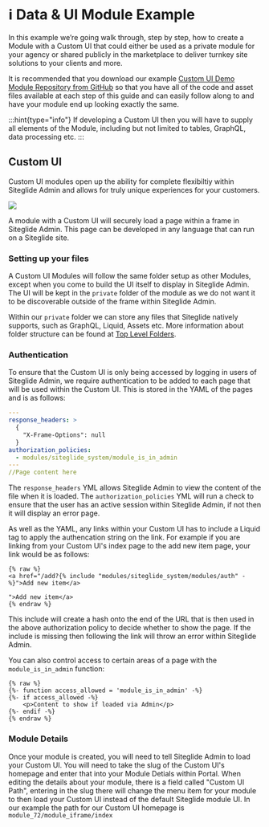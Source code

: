 # ℹ️ Data & UI Module Example

In this example we’re going walk through, step by step, how to create a Module with a Custom UI that could either be used as a private module for your agency or shared publicly in the marketplace to deliver turnkey site solutions to your clients and more.

It is recommended that you download our example [Custom UI Demo Module Repository from GitHub](https://github.com/Siteglide/Module\_Siteglide\_CustomUIDemo) so that you have all of the code and asset files available at each step of this guide and can easily follow along to and have your module end up looking exactly the same.

:::hint{type="info"} If developing a Custom UI then you will have to supply all elements of the Module, including but not limited to tables, GraphQL, data processing etc. :::

## Custom UI

Custom UI modules open up the ability for complete flexibiltiy within Siteglide Admin and allows for truly unique experiences for your customers.

![](../../assets/ezmAWQRErVj2S3TecVHcT\_screen-shot-2022-03-18-at-133011.png)

A module with a Custom UI will securely load a page within a frame in Siteglide Admin. This page can be developed in any language that can run on a Siteglide site.

### Setting up your files

A Custom UI Modules will follow the same folder setup as other Modules, except when you come to build the UI itself to display in Siteglide Admin. The UI will be kept in the `private` folder of the module as we do not want it to be discoverable outside of the frame within Siteglide Admin.

Within our `private` folder we can store any files that Siteglide natively supports, such as GraphQL, Liquid, Assets etc. More information about folder structure can be found at [Top Level Folders](https://developers.siteglide.com/2-create-folder-structure#9x-top-level-folders).

### Authentication

To ensure that the Custom UI is only being accessed by logging in users of Siteglide Admin, we require authentication to be added to each page that will be used within the Custom UI. This is stored in the YAML of the pages and is as follows:

```yaml
---
response_headers: >
  {
    "X-Frame-Options": null
  }
authorization_policies:
  - modules/siteglide_system/module_is_in_admin
---
//Page content here
```

The `response_headers` YML allows Siteglide Admin to view the content of the file when it is loaded. The `authorization_policies` YML will run a check to ensure that the user has an active session within Siteglide Admin, if not then it will display an error page.

As well as the YAML, any links within your Custom UI has to include a Liquid tag to apply the authencation string on the link. For example if you are linking from your Custom UI's index page to the add new item page, your link would be as follows:

```liquid
{% raw %}
<a href="/add?{% include "modules/siteglide_system/modules/auth" -%}">Add new item</a>

">Add new item</a>
{% endraw %}
```

This include will create a hash onto the end of the URL that is then used in the above authorization policy to decide whether to show the page. If the include is missing then following the link will throw an error within Siteglide Admin.

You can also control access to certain areas of a page with the `module_is_in_admin` function:

```liquid
{% raw %}
{%- function access_allowed = 'module_is_in_admin' -%}
{%- if access_allowed -%}
    <p>Content to show if loaded via Admin</p>
{%- endif -%}
{% endraw %}
```

### Module Details

Once your module is created, you will need to tell Siteglide Admin to load your Custom UI. You will need to take the slug of the Custom UI's homepage and enter that into your Module Detials within Portal. When editing the details about your module, there is a field called "Custom UI Path", entering in the slug there will change the menu item for your module to then load your Custom UI instead of the default Siteglide module UI. In our example the path for our Custom UI homepage is `module_72/module_iframe/index`
